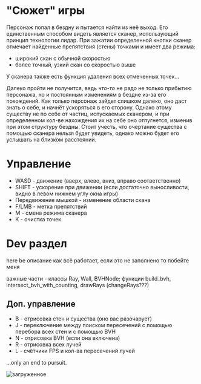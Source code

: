 # "Сюжет" игры
Персонаж попал в бездну и пытается найти из неё выход. Его единственным способом видеть является сканер, использующий принцип технологии лидар. При зажатии определенной кнопки сканер отмечает найденные препятствия (стены) точками и имеет два режима:
 - широкий скан с обычной скоростью 
 - более точный, узкий скан со скоростью выше

У сканера также есть функция удаления всех отмеченных точек...

Далеко пройти не получится, ведь _что-то_ не радо не только прибытию персонажа, но и постоянным изменениям в бездне из-за его похождений. Как только персонаж зайдет слишком далеко, оно даст знать о себе, и начнёт ускоряться в его сторону. Однако этому существу не по себе от частиц, испускаемых сканером, и при определенном кол-ве нахождения их на себе оно отпугнется, изменив при этом структуру бездны. Стоит учесть, что очертание существа с помощью сканера нельзя будет увидеть, однако можно будет его услышать на близком расстоянии.
  
# Управление
- WASD - движение (вверх, влево, вниз, вправо соответственно)
- SHIFT - ускорение при движении (если достаточно выносливости, видно в левом нижнем углу окна игры)
- Передвижение мышкой - изменение области скана
- F/LMB - метка препятствий
- M - смена режима сканера
- K - очистка точек

# Dev раздел
here be описание как всё работает, если это не заполнено то побейте меня

важные части - классы Ray, Wall, BVHNode; функции build_bvh, intersect_bvh_with_counting, drawRays (changeRays???)

## Доп. управление
- B - отрисовка стен и существа (оно вас разочарует)
- J - переключение между поиском пересечений с помощью перебора всех стен и с помощью BVH
- N - отрисовка BVH (если она включена)
- R - отрисовка всех лучей
- L - счётчики FPS и кол-ва пересечений лучей

...only an end to pursuit.

![загруженное](https://github.com/user-attachments/assets/041e768b-1c6f-47cf-9f17-e78fc143ad81)
